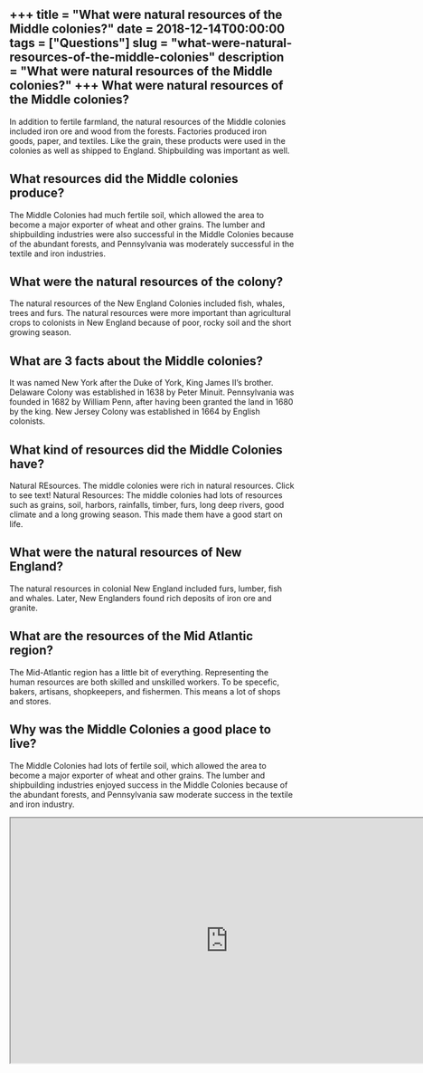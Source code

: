 +++
title = "What were natural resources of the Middle colonies?"
date = 2018-12-14T00:00:00
tags = ["Questions"]
slug = "what-were-natural-resources-of-the-middle-colonies"
description = "What were natural resources of the Middle colonies?"
+++
What were natural resources of the Middle colonies?
---------------------------------------------------

In addition to fertile farmland, the natural resources of the Middle colonies included iron ore and wood from the forests. Factories produced iron goods, paper, and textiles. Like the grain, these products were used in the colonies as well as shipped to England. Shipbuilding was important as well.

What resources did the Middle colonies produce?
-----------------------------------------------

The Middle Colonies had much fertile soil, which allowed the area to become a major exporter of wheat and other grains. The lumber and shipbuilding industries were also successful in the Middle Colonies because of the abundant forests, and Pennsylvania was moderately successful in the textile and iron industries.

What were the natural resources of the colony?
----------------------------------------------

The natural resources of the New England Colonies included fish, whales, trees and furs. The natural resources were more important than agricultural crops to colonists in New England because of poor, rocky soil and the short growing season.

What are 3 facts about the Middle colonies?
-------------------------------------------

It was named New York after the Duke of York, King James II’s brother. Delaware Colony was established in 1638 by Peter Minuit. Pennsylvania was founded in 1682 by William Penn, after having been granted the land in 1680 by the king. New Jersey Colony was established in 1664 by English colonists.

What kind of resources did the Middle Colonies have?
----------------------------------------------------

Natural REsources. The middle colonies were rich in natural resources. Click to see text! Natural Resources: The middle colonies had lots of resources such as grains, soil, harbors, rainfalls, timber, furs, long deep rivers, good climate and a long growing season. This made them have a good start on life.

What were the natural resources of New England?
-----------------------------------------------

The natural resources in colonial New England included furs, lumber, fish and whales. Later, New Englanders found rich deposits of iron ore and granite.

What are the resources of the Mid Atlantic region?
--------------------------------------------------

The Mid-Atlantic region has a little bit of everything. Representing the human resources are both skilled and unskilled workers. To be specefic, bakers, artisans, shopkeepers, and fishermen. This means a lot of shops and stores.

Why was the Middle Colonies a good place to live?
-------------------------------------------------

The Middle Colonies had lots of fertile soil, which allowed the area to become a major exporter of wheat and other grains. The lumber and shipbuilding industries enjoyed success in the Middle Colonies because of the abundant forests, and Pennsylvania saw moderate success in the textile and iron industry.

<iframe allow="accelerometer; autoplay; clipboard-write; encrypted-media; gyroscope; picture-in-picture" allowfullscreen="" class="__youtube_prefs__  epyt-is-override  no-lazyload" data-no-lazy="1" data-origheight="433" data-origwidth="770" data-skipgform_ajax_framebjll="" height="433" id="_ytid_41132" loading="lazy" src="https://www.youtube.com/embed/dsTgyb_ITtk?enablejsapi=1&autoplay=0&cc_load_policy=0&cc_lang_pref=&iv_load_policy=1&loop=0&modestbranding=0&rel=1&fs=1&playsinline=0&autohide=2&theme=dark&color=red&controls=1&" title="YouTube player" width="770"></iframe>